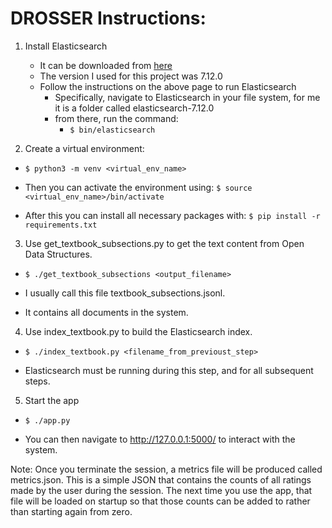 # DROSSER Instructions:

1. Install Elasticsearch
    - It can be downloaded from [here](https://www.elastic.co/downloads/elasticsearch)
    - The version I used for this project was 7.12.0
    - Follow the instructions on the above page to run Elasticsearch
        - Specifically, navigate to Elasticsearch in your file system, for me it is a folder called elasticsearch-7.12.0
        - from there, run the command:
            - `$ bin/elasticsearch`


2. Create a virtual environment: 
- `$ python3 -m venv <virtual_env_name>`

- Then you can activate the environment using: `$ source <virtual_env_name>/bin/activate`

- After this you can install all necessary packages with:
`$ pip install -r requirements.txt`


3. Use get_textbook_subsections.py to get the text content from Open Data Structures. 

- `$ ./get_textbook_subsections <output_filename>`

- I usually call this file textbook_subsections.jsonl. 
- It contains all documents in the system. 


4. Use index_textbook.py to build the Elasticsearch index. 

- `$ ./index_textbook.py <filename_from_previoust_step>`

- Elasticsearch must be running during this step, and for all subsequent steps.


5. Start the app

- `$ ./app.py`

- You can then navigate to <http://127.0.0.1:5000/> to interact with the system. 


Note: Once you terminate the session, a metrics file will be produced called metrics.json. 
This is a simple JSON that contains the counts of all ratings made by the user during the session. 
The next time you use the app, that file will be loaded on startup so that those counts can be 
added to rather than starting again from zero. 